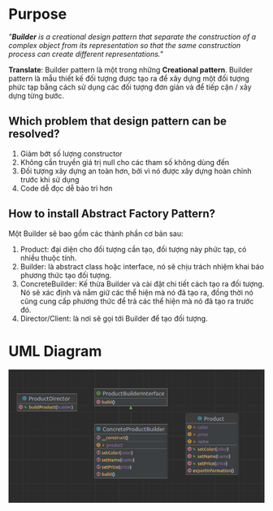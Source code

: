 # Purpose 
*"**Builder** is a creational design pattern that separate the construction of a complex object from its representation so that the same construction process can create different representations."* 

**Translate**: Builder pattern là một trong những **Creational pattern**. Builder pattern là mẫu thiết kế đối tượng được tạo ra để xây dựng một đối tượng phức tạp bằng cách sử dụng các đối tượng đơn giản và để tiếp cận / xây dựng từng bước.


## Which problem that design pattern can be resolved?
1. Giảm bớt số lượng constructor
2. Không cần truyền giá trị null cho các tham số không dùng đến
3. Đối tượng xây dựng an toàn hơn, bởi vì nó được xây dựng hoàn chỉnh trước khi sử dụng 
4. Code dễ đọc dễ bảo trì hơn


## How to install Abstract Factory Pattern?
Một Builder sẽ bao gồm các thành phần cơ bản sau:
1. Product: đại diện cho đối tượng cần tạo, đối tượng này phức tạp, có nhiều thuộc tính. 
2. Builder: là abstract class hoặc interface, nó sẽ chịu trách nhiệm khai báo phương thức tạo đối tượng.
3. ConcreteBuilder: Kế thừa Builder và cài đặt chi tiết cách tạo ra đối tượng. Nó sẽ xác định và nắm giữ các thể hiện mà nó đã tạo ra, đồng thời nó cũng cung cấp phương thức để trả các thể hiện mà nó đã tạo ra trước đó.
4. Director/Client: là nơi sẽ gọi tới Builder để tạo đối tượng.

# UML Diagram
![Builder design pattern](Builder.png)

 